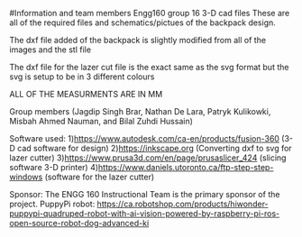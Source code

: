 #Information and team members
Engg160 group 16 3-D cad files 
These are all of the required files and schematics/pictues of the backpack design. 

The dxf file added of the backpack is slightly modified from all of the images and the stl file 

The dxf file for the lazer cut file is the exact same as the svg format but the svg is setup to be in 3 different colours 

ALL OF THE MEASURMENTS ARE IN MM

Group members (Jagdip Singh Brar, Nathan De Lara, Patryk Kulikowki, Misbah Ahmed Nauman, and Bilal Zuhdi Hussain)

Software used: 
  1)https://www.autodesk.com/ca-en/products/fusion-360      (3-D cad software for design)
  2)https://inkscape.org                                    (Converting dxf to svg for lazer cutter)
  3)https://www.prusa3d.com/en/page/prusaslicer_424         (slicing software 3-D printer)
  4)https://www.daniels.utoronto.ca/ftp-step-step-windows   (software for the lazer cutter)

Sponsor: The ENGG 160 Instructional Team is the primary sponsor of the project.
PuppyPi robot: https://ca.robotshop.com/products/hiwonder-puppypi-quadruped-robot-with-ai-vision-powered-by-raspberry-pi-ros-open-source-robot-dog-advanced-ki

